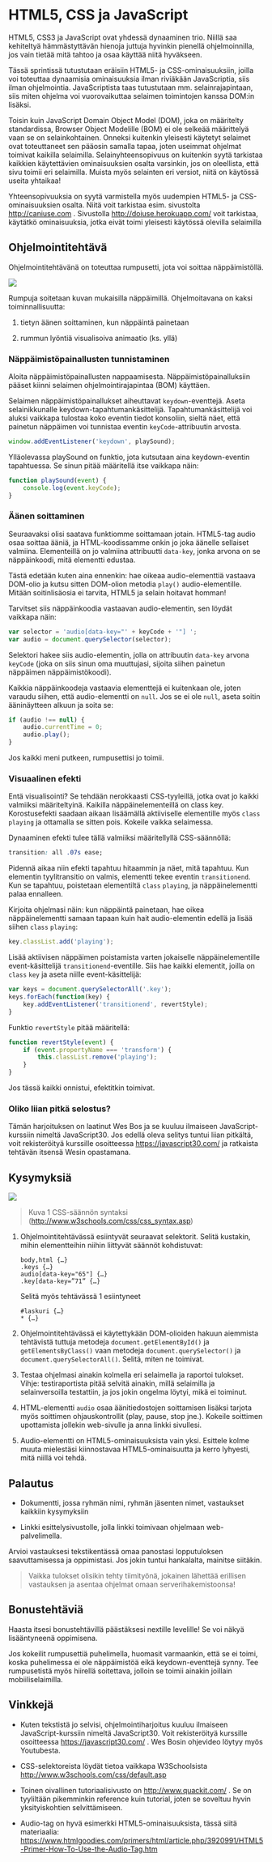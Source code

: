 # HTML5, CSS ja JavaScript

HTML5, CSS3 ja JavaScript ovat yhdessä dynaaminen trio. Niillä saa kehiteltyä
hämmästyttävän hienoja juttuja hyvinkin pienellä ohjelmoinnilla, jos vain tietää
mitä tahtoo ja osaa käyttää niitä hyväkseen.

Tässä sprintissä tutustutaan eräisiin HTML5- ja CSS-ominaisuuksiin, joilla voi
toteuttaa dynaamisia ominaisuuksia ilman riviäkään JavaScriptia, siis ilman
ohjelmointia. JavaScriptista taas tutustutaan mm. selainrajapintaan, siis miten
ohjelma voi vuorovaikuttaa selaimen toimintojen kanssa DOM:in lisäksi.

Toisin kuin JavaScript Domain Object Model (DOM), joka on määritelty
standardissa, Browser Object Modelille (BOM) ei ole selkeää määrittelyä vaan se
on selainkohtainen. Onneksi kuitenkin yleisesti käytetyt selaimet ovat
toteuttaneet sen pääosin samalla tapaa, joten useimmat ohjelmat toimivat
kaikilla selaimilla. Selainyhteensopivuus on kuitenkin syytä tarkistaa kaikkien
käytettävien ominaisuuksien osalta varsinkin, jos on oleellista, että sivu
toimii eri selaimilla. Muista myös selainten eri versiot, niitä on käytössä
useita yhtaikaa!

Yhteensopivuuksia on syytä varmistella myös uudempien HTML5- ja
CSS-ominaisuuksien osalta. Niitä voit tarkistaa esim. sivustolta
<http://caniuse.com> . Sivustolla <http://doiuse.herokuapp.com/> voit tarkistaa,
käytätkö ominaisuuksia, jotka eivät toimi yleisesti käytössä olevilla selaimilla

## Ohjelmointitehtävä

Ohjelmointitehtävänä on toteuttaa rumpusetti, jota voi soittaa näppäimistöllä.

![](media/70df18501a51d22c5283e9bbe6821917.png)

Rumpuja soitetaan kuvan mukaisilla näppäimillä. Ohjelmoitavana on kaksi
toiminnallisuutta:

1.  tietyn äänen soittaminen, kun näppäintä painetaan

2.  rummun lyöntiä visualisoiva animaatio (ks. yllä)

### Näppäimistöpainallusten tunnistaminen

Aloita näppäimistöpainallusten nappaamisesta. Näppäimistöpainalluksiin pääset
kiinni selaimen ohjelmointirajapintaa (BOM) käyttäen.

Selaimen näppäimistöpainallukset aiheuttavat `keydown`-eventtejä. Aseta
selainikkunalle keydown-tapahtumankäsittelijä. Tapahtumankäsittelijä voi aluksi
vaikkapa tulostaa koko eventin tiedot konsoliin, sieltä näet, että painetun
näppäimen voi tunnistaa eventin `keyCode`-attribuutin arvosta.

```javascript
window.addEventListener('keydown', playSound);
```

Ylläolevassa playSound on funktio, jota kutsutaan aina keydown-eventin
tapahtuessa. Se sinun pitää määritellä itse vaikkapa näin:

```javascript
function playSound(event) {
    console.log(event.keyCode);
}
```

### Äänen soittaminen

Seuraavaksi olisi saatava funktiomme soittamaan jotain. HTML5-tag audio osaa
soittaa ääniä, ja HTML-koodissamme onkin jo joka äänelle sellaiset valmiina.
Elementeillä on jo valmiina attribuutti `data-key`, jonka arvona on se
näppäinkoodi, mitä elementti edustaa.

Tästä edetään kuten aina ennenkin: hae oikeaa audio-elementtiä vastaava DOM-olio
ja kutsu sitten DOM-olion metodia `play()` audio-elementille. Mitään
soitinlisäosia ei tarvita, HTML5 ja selain hoitavat homman!

Tarvitset siis näppäinkoodia vastaavan audio-elementin, sen löydät vaikkapa
näin:
```javascript
var selector = 'audio[data-key="' + keyCode + '"] ';
var audio = document.querySelector(selector);
```

Selektori hakee siis audio-elementin, jolla on attribuutin `data-key` arvona
`keyCode` (joka on siis sinun oma muuttujasi, sijoita siihen painetun näppäimen
näppäimistökoodi).

Kaikkia näppäinkoodeja vastaavia elementtejä ei kuitenkaan ole, joten varaudu
siihen, että audio-elementti on `null`. Jos se ei ole `null`, aseta soitin
ääninäytteen alkuun ja soita se:
```javascript
if (audio !== null) {
    audio.currentTime = 0;
    audio.play();
}
```

Jos kaikki meni putkeen, rumpusettisi jo toimii.

### Visuaalinen efekti

Entä visualisointi? Se tehdään nerokkaasti CSS-tyyleillä, jotka ovat jo kaikki
valmiiksi määriteltyinä. Kaikilla näppäinelementeillä on class key.
Korostusefekti saadaan aikaan lisäämällä aktiiviselle elementille myös `class`
`playing` ja ottamalla se sitten pois. Kokeile vaikka selaimessa.

Dynaaminen efekti tulee tällä valmiiksi määritellyllä CSS-säännöllä:
```css
transition: all .07s ease;
```

Pidennä aikaa niin efekti tapahtuu hitaammin ja näet, mitä tapahtuu. Kun
elementin tyylitransitio on valmis, elementti tekee eventin `transitionend`. Kun
se tapahtuu, poistetaan elementiltä `class` `playing`, ja näppäinelementti palaa
ennalleen.

Kirjoita ohjelmasi näin: kun näppäintä painetaan, hae oikea näppäinelementti
samaan tapaan kuin hait audio-elementin edellä ja lisää siihen `class` `playing`:
```javascript
key.classList.add('playing');
```

Lisää aktiivisen näppäimen poistamista varten jokaiselle näppäinelementille
event-käsittelijä `transitionend`-eventille. Siis hae kaikki elementit, joilla on
`class` `key` ja aseta niille event-käsittelijä:
```javascript
var keys = document.querySelectorAll('.key');
keys.forEach(function(key) {
    key.addEventListener('transitionend', revertStyle);
}
```

Funktio `revertStyle` pitää määritellä:
```javascript
function revertStyle(event) {
    if (event.propertyName === 'transform') {
        this.classList.remove('playing');
    }
}
```

Jos tässä kaikki onnistui, efektitkin toimivat.

### Oliko liian pitkä selostus?

Tämän harjoituksen on laatinut Wes Bos ja se kuuluu ilmaiseen
JavaScript-kurssiin nimeltä JavaScript30. Jos edellä oleva selitys tuntui liian
pitkältä, voit rekisteröityä kurssille osoitteessa <https://javascript30.com/>
ja ratkaista tehtävän itsensä Wesin opastamana.

## Kysymyksiä

![](media/4db8296b1b97a7a7d42af5b422f59316.png)

>   Kuva 1 CSS-säännön syntaksi (http://www.w3schools.com/css/css_syntax.asp)

1.  Ohjelmointitehtävässä esiintyvät seuraavat selektorit. Selitä kustakin,
    mihin elementteihin niihin liittyvät säännöt kohdistuvat:

    ```
    body,html {…}
    .keys {…}
    audio[data-key="65"] {…}
    .key[data-key=”71” {…}
    ```

    Selitä myös tehtävässä 1 esiintyneet

    ```
    #laskuri {…}
    * {…}
    ```

2.  Ohjelmointitehtävässä ei käytettykään DOM-olioiden hakuun aiemmista
    tehtävistä tuttuja metodeja ```document.getElementById()``` ja
    ```getElementsByClass()``` vaan metodeja ```document.querySelector()``` ja
    ```document.querySelectorAll()```. Selitä, miten ne toimivat.

3.  Testaa ohjelmasi ainakin kolmella eri selaimella ja raportoi tulokset.
    Vihje: testiraportista pitää selvitä ainakin, millä selaimilla ja
    selainversoilla testattiin, ja jos jokin ongelma löytyi, mikä ei toiminut.

3.  HTML-elementti `audio` osaa äänitiedostojen soittamisen lisäksi tarjota myös
    soittimen ohjauskontrollit (play, pause, stop jne.). Kokeile soittimen
    upottamista jollekin web-sivulle ja anna linkki sivullesi.

4.  Audio-elementti on HTML5-ominaisuuksista vain yksi. Esittele kolme muuta 
    mielestäsi kiinnostavaa HTML5-ominaisuutta ja kerro lyhyesti, mitä niillä
    voi tehdä.

## Palautus

-   Dokumentti, jossa ryhmän nimi, ryhmän jäsenten nimet, vastaukset kaikkiin
    kysymyksiin

-   Linkki esittelysivustolle, jolla linkki toimivaan ohjelmaan web-palvelimella.

Arvioi vastauksesi tekstikentässä omaa panostasi lopputuloksen
saavuttamisessa ja oppimistasi. Jos jokin tuntui hankalalta, mainitse siitäkin.

>   Vaikka tulokset olisikin tehty tiimityönä, jokainen lähettää
>   erillisen vastauksen ja asentaa ohjelmat omaan serverihakemistoonsa! 

## Bonustehtäviä

Haasta itsesi bonustehtävillä päästäksesi nextille levelille! Se voi näkyä lisääntyneenä oppimisena.

Jos kokeilit rumpusettiä puhelimella, huomasit varmaankin, että se ei toimi,
koska puhelimessa ei ole näppäimistöä eikä keydown-eventtejä synny. Tee
rumpusetistä myös hiirellä soitettava, jolloin se toimii ainakin joillain
mobiiliselaimilla.

## Vinkkejä

-   Kuten tekstistä jo selvisi, ohjelmointiharjoitus kuuluu ilmaiseen
    JavaScript-kurssiin nimeltä JavaScript30. Voit rekisteröityä kurssille
    osoitteessa <https://javascript30.com/> . Wes Bosin ohjevideo löytyy myös
    Youtubesta.

-   CSS-selektoreista löydät tietoa vaikkapa W3Schoolsista
    <http://www.w3schools.com/css/default.asp>

-   Toinen oivallinen tutoriaalisivusto on <http://www.quackit.com/> . Se on
    tyyliltään pikemminkin reference kuin tutorial, joten se soveltuu hyvin
    yksityiskohtien selvittämiseen.

-   Audio-tag on hyvä esimerkki HTML5-ominaisuuksista, tässä siitä materiaalia:
    <https://www.htmlgoodies.com/primers/html/article.php/3920991/HTML5-Primer-How-To-Use-the-Audio-Tag.htm>
